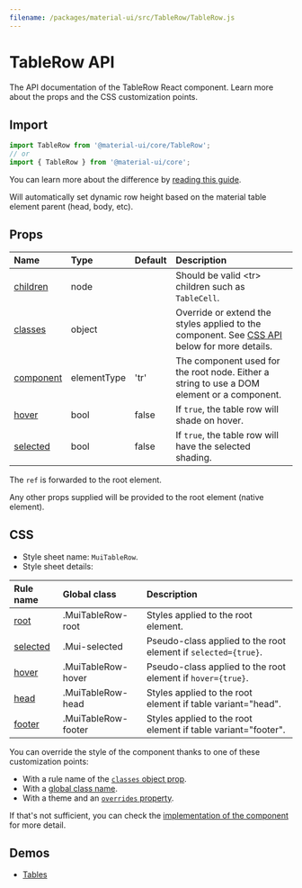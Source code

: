```yaml
---
filename: /packages/material-ui/src/TableRow/TableRow.js
---
```


<!--- This documentation is automatically generated, do not try to edit it. -->

# TableRow API

<p class="description">The API documentation of the TableRow React component. Learn more about the props and the CSS customization points.</p>

## Import

```js
import TableRow from '@material-ui/core/TableRow';
// or
import { TableRow } from '@material-ui/core';
```

You can learn more about the difference by [reading this guide](/guides/minimizing-bundle-size/).

Will automatically set dynamic row height
based on the material table element parent (head, body, etc).

## Props

| Name | Type | Default | Description |
|:-----|:-----|:--------|:------------|
| <a class="anchor-link" id="props--children"></a><a href="#props--children" title="link to the prop on this page" class="prop-name">children</a> | <span class="prop-type">node</span> |  | Should be valid &lt;tr> children such as `TableCell`. |
| <a class="anchor-link" id="props--classes"></a><a href="#props--classes" title="link to the prop on this page" class="prop-name">classes</a> | <span class="prop-type">object</span> |  | Override or extend the styles applied to the component. See [CSS API](#css) below for more details. |
| <a class="anchor-link" id="props--component"></a><a href="#props--component" title="link to the prop on this page" class="prop-name">component</a> | <span class="prop-type">elementType</span> | <span class="prop-default">'tr'</span> | The component used for the root node. Either a string to use a DOM element or a component. |
| <a class="anchor-link" id="props--hover"></a><a href="#props--hover" title="link to the prop on this page" class="prop-name">hover</a> | <span class="prop-type">bool</span> | <span class="prop-default">false</span> | If `true`, the table row will shade on hover. |
| <a class="anchor-link" id="props--selected"></a><a href="#props--selected" title="link to the prop on this page" class="prop-name">selected</a> | <span class="prop-type">bool</span> | <span class="prop-default">false</span> | If `true`, the table row will have the selected shading. |

The `ref` is forwarded to the root element.

Any other props supplied will be provided to the root element (native element).

## CSS

- Style sheet name: `MuiTableRow`.
- Style sheet details:

| Rule name | Global class | Description |
|:-----|:-------------|:------------|
| <a class="anchor-link" title="link to the rule name on this page" id="css--root"></a><a href="#css--root" class="prop-name">root</a> | <span class="prop-name">.MuiTableRow-root</span> | Styles applied to the root element.
| <a class="anchor-link" title="link to the rule name on this page" id="css--selected"></a><a href="#css--selected" class="prop-name">selected</a> | <span class="prop-name">.Mui-selected</span> | Pseudo-class applied to the root element if `selected={true}`.
| <a class="anchor-link" title="link to the rule name on this page" id="css--hover"></a><a href="#css--hover" class="prop-name">hover</a> | <span class="prop-name">.MuiTableRow-hover</span> | Pseudo-class applied to the root element if `hover={true}`.
| <a class="anchor-link" title="link to the rule name on this page" id="css--head"></a><a href="#css--head" class="prop-name">head</a> | <span class="prop-name">.MuiTableRow-head</span> | Styles applied to the root element if table variant="head".
| <a class="anchor-link" title="link to the rule name on this page" id="css--footer"></a><a href="#css--footer" class="prop-name">footer</a> | <span class="prop-name">.MuiTableRow-footer</span> | Styles applied to the root element if table variant="footer".

You can override the style of the component thanks to one of these customization points:

- With a rule name of the [`classes` object prop](/customization/components/#overriding-styles-with-classes).
- With a [global class name](/customization/components/#overriding-styles-with-global-class-names).
- With a theme and an [`overrides` property](/customization/globals/#css).

If that's not sufficient, you can check the [implementation of the component](https://github.com/mui-org/material-ui/blob/master/packages/material-ui/src/TableRow/TableRow.js) for more detail.

## Demos

- [Tables](/components/tables/)

